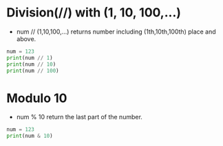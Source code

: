 # Division(//) with (1, 10, 100,...)

- num // (1,10,100,…) returns number including (1th,10th,100th) place and above.

```python
num = 123
print(num // 1)
print(num // 10)
print(num // 100)
```

#  Modulo 10
-   num % 10 return the last part of the number.
```python
num = 123
print(num & 10)
```


